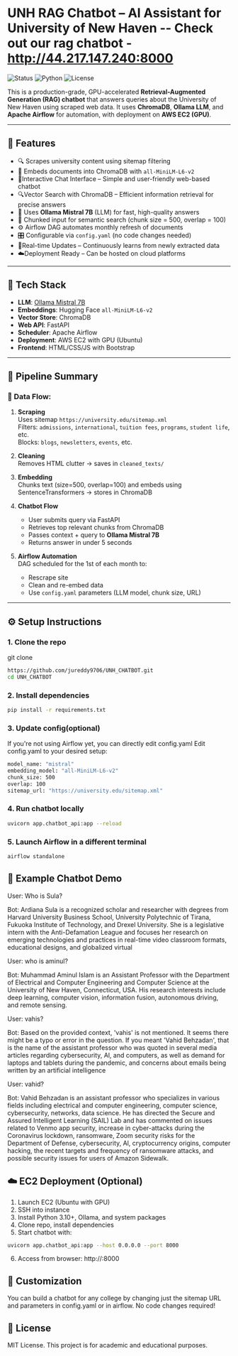 # UNH RAG Chatbot – AI Assistant for University of New Haven  --  Check out our rag chatbot - http://44.217.147.240:8000

![Status](https://img.shields.io/badge/status-production-green)
![Python](https://img.shields.io/badge/python-3.10+-blue)
![License](https://img.shields.io/badge/license-MIT-blue)

This is a production-grade, GPU-accelerated **Retrieval-Augmented Generation (RAG) chatbot** that answers queries about the University of New Haven using scraped web data. It uses **ChromaDB**, **Ollama LLM**, and **Apache Airflow** for automation, with deployment on **AWS EC2 (GPU)**.

---

## 🚀 Features

- 🔍 Scrapes university content using sitemap filtering
- 🧠 Embeds documents into ChromaDB with `all-MiniLM-L6-v2` 
- 💬Interactive Chat Interface – Simple and user-friendly web-based chatbot
- 🔍Vector Search with ChromaDB – Efficient information retrieval for precise answers
- 💬 Uses **Ollama Mistral 7B** (LLM) for fast, high-quality answers
- 🧩 Chunked input for semantic search (chunk size = 500, overlap = 100)
- ⚙️ Airflow DAG automates monthly refresh of documents
- 🎛️ Configurable via `config.yaml` (no code changes needed)
- 🔴Real-time Updates – Continuously learns from newly extracted data
- ☁️Deployment Ready – Can be hosted on cloud platforms



---

## 🧠 Tech Stack

- **LLM**: [Ollama Mistral 7B](https://ollama.com/library/mistral)
- **Embeddings**: Hugging Face `all-MiniLM-L6-v2`
- **Vector Store**: ChromaDB
- **Web API**: FastAPI
- **Scheduler**: Apache Airflow
- **Deployment**: AWS EC2 with GPU (Ubuntu)
- **Frontend**: HTML/CSS/JS with Bootstrap

---


## 📡 Pipeline Summary

### 🔄 Data Flow:

1. **Scraping**  
   Uses sitemap `https://university.edu/sitemap.xml`  
   Filters: `admissions`, `international`, `tuition fees`, `programs`, `student life`, etc.  
   Blocks: `blogs`, `newsletters`, `events`, etc.

2. **Cleaning**  
   Removes HTML clutter → saves in `cleaned_texts/`

3. **Embedding**  
   Chunks text (size=500, overlap=100) and embeds using SentenceTransformers → stores in ChromaDB

4. **Chatbot Flow**
   - User submits query via FastAPI
   - Retrieves top relevant chunks from ChromaDB
   - Passes context + query to **Ollama Mistral 7B**
   - Returns answer in under 5 seconds

5. **Airflow Automation**  
   DAG scheduled for the 1st of each month to:
   - Rescrape site
   - Clean and re-embed data
   - Use `config.yaml` parameters (LLM model, chunk size, URL)

---

## ⚙️ Setup Instructions

### 1. Clone the repo
git clone
```bash
https://github.com/jureddy9706/UNH_CHATBOT.git
cd UNH_CHATBOT 
```

### 2. Install dependencies
```bash
pip install -r requirements.txt
```
### 3. Update config(optional)
If you're not using Airflow yet, you can directly edit config.yaml
Edit config.yaml to your desired setup:

```bash
model_name: "mistral"
embedding_model: "all-MiniLM-L6-v2"
chunk_size: 500
overlap: 100
sitemap_url: "https://university.edu/sitemap.xml"
```

### 4. Run chatbot locally
```bash
uvicorn app.chatbot_api:app --reload
```
### 5. Launch Airflow in a different terminal
```bash
airflow standalone
```
## 🧪 Example Chatbot Demo

User: Who is Sula?

Bot: Ardiana Sula is a recognized scholar and researcher with degrees from Harvard University Business School, University Polytechnic of Tirana, Fukuoka Institute of Technology, and Drexel University. She is a legislative intern with the Anti-Defamation League and focuses her research on emerging technologies and practices in real-time video classroom formats, educational designs, and globalized virtual

User: who is aminul?

Bot: Muhammad Aminul Islam is an Assistant Professor with the Department of Electrical and Computer Engineering and Computer Science at the University of New Haven, Connecticut, USA. His research interests include deep learning, computer vision, information fusion, autonomous driving, and remote sensing.

User: vahis?

Bot: Based on the provided context, 'vahis' is not mentioned. It seems there might be a typo or error in the question. If you meant 'Vahid Behzadan', that is the name of the assistant professor who was quoted in several media articles regarding cybersecurity, Al, and computers, as well as demand for laptops and tablets during the pandemic, and concerns about emails being written by an artificial intelligence

User: vahid?

Bot: Vahid Behzadan is an assistant professor who specializes in various fields including electrical and computer engineering, computer science, cybersecurity, networks, data science. He has directed the Secure and Assured Intelligent Learning (SAIL) Lab and has commented on issues related to Venmo app security, increase in cyber-attacks during the Coronavirus lockdown, ransomware, Zoom security risks for the Department of Defense, cybersecurity, Al, cryptocurrency origins, computer hacking, the recent targets and frequency of ransomware attacks, and possible security issues for users of Amazon Sidewalk.

## ☁️ EC2 Deployment (Optional)

1. Launch EC2 (Ubuntu with GPU)
2. SSH into instance
3. Install Python 3.10+, Ollama, and system packages
4. Clone repo, install dependencies
5. Start chatbot with:
```bash
uvicorn app.chatbot_api:app --host 0.0.0.0 --port 8000
```
6. Access from browser: http://<ec2-public-ip>:8000

## 🔧 Customization

You can build a chatbot for any college by changing just the sitemap URL and parameters in config.yaml or in airflow. No code changes required!

## 📜 License

MIT License. This project is for academic and educational purposes.

